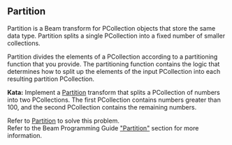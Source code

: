 <!--
  ~  Licensed to the Apache Software Foundation (ASF) under one
  ~  or more contributor license agreements.  See the NOTICE file
  ~  distributed with this work for additional information
  ~  regarding copyright ownership.  The ASF licenses this file
  ~  to you under the Apache License, Version 2.0 (the
  ~  "License"); you may not use this file except in compliance
  ~  with the License.  You may obtain a copy of the License at
  ~
  ~      http://www.apache.org/licenses/LICENSE-2.0
  ~
  ~  Unless required by applicable law or agreed to in writing, software
  ~  distributed under the License is distributed on an "AS IS" BASIS,
  ~  WITHOUT WARRANTIES OR CONDITIONS OF ANY KIND, either express or implied.
  ~  See the License for the specific language governing permissions and
  ~  limitations under the License.
  -->

Partition
---------

Partition is a Beam transform for PCollection objects that store the same data type. Partition
splits a single PCollection into a fixed number of smaller collections.

Partition divides the elements of a PCollection according to a partitioning function that you
provide. The partitioning function contains the logic that determines how to split up the elements
of the input PCollection into each resulting partition PCollection.

**Kata:** Implement a
[Partition](https://beam.apache.org/releases/javadoc/current/org/apache/beam/sdk/transforms/Partition.html)
transform that splits a PCollection of numbers into two PCollections. The first PCollection
contains numbers greater than 100, and the second PCollection contains the remaining numbers.

<div class="hint">
  Refer to
  <a href="https://beam.apache.org/releases/javadoc/current/org/apache/beam/sdk/transforms/Partition.html">
    Partition</a> to solve this problem.
</div>

<div class="hint">
  Refer to the Beam Programming Guide
  <a href="https://beam.apache.org/documentation/programming-guide/#partition">
    "Partition"</a> section for more information.
</div>
